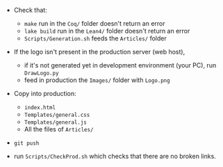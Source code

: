 
- Check that:
    * `make` run in the `Coq/` folder doesn't return an error
    * `lake build` run in the `Lean4/` folder doesn't return an error
    * `Scripts/Generation.sh` feeds the `Articles/` folder

- If the logo isn't present in the production server (web host),
    * if it's not generated yet in development environment (your PC), run `DrawLogo.py`
    * feed in production the `Images/` folder with `Logo.png`

- Copy into production:
    * `index.html`
    * `Templates/general.css`
    * `Templates/general.js`
    * All the files of `Articles/`

- `git push`

- run `Scripts/CheckProd.sh` which checks that there are no broken links.
